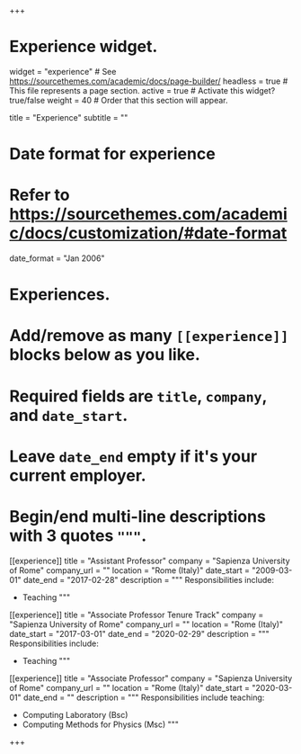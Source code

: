 +++
# Experience widget.
widget = "experience"  # See https://sourcethemes.com/academic/docs/page-builder/
headless = true  # This file represents a page section.
active = true  # Activate this widget? true/false
weight = 40  # Order that this section will appear.

title = "Experience"
subtitle = ""

# Date format for experience
#   Refer to https://sourcethemes.com/academic/docs/customization/#date-format
date_format = "Jan 2006"

# Experiences.
#   Add/remove as many `[[experience]]` blocks below as you like.
#   Required fields are `title`, `company`, and `date_start`.
#   Leave `date_end` empty if it's your current employer.
#   Begin/end multi-line descriptions with 3 quotes `"""`.
[[experience]]
  title = "Assistant Professor"
  company = "Sapienza University of Rome"
  company_url = ""
  location = "Rome (Italy)"
  date_start = "2009-03-01"
  date_end = "2017-02-28"
  description = """
  Responsibilities include:
  * Teaching
  """
  
  
[[experience]]
  title = "Associate Professor Tenure Track"
  company = "Sapienza University of Rome"
  company_url = ""
  location = "Rome (Italy)"
  date_start = "2017-03-01"
  date_end = "2020-02-29"
  description = """
  Responsibilities include:
  * Teaching
  """


[[experience]]
  title = "Associate Professor"
  company = "Sapienza University of Rome"
  company_url = ""
  location = "Rome (Italy)"
  date_start = "2020-03-01"
  date_end = ""
  description = """
  Responsibilities include teaching: 
  * Computing Laboratory (Bsc)
  * Computing Methods for Physics (Msc)
  """
  

+++
